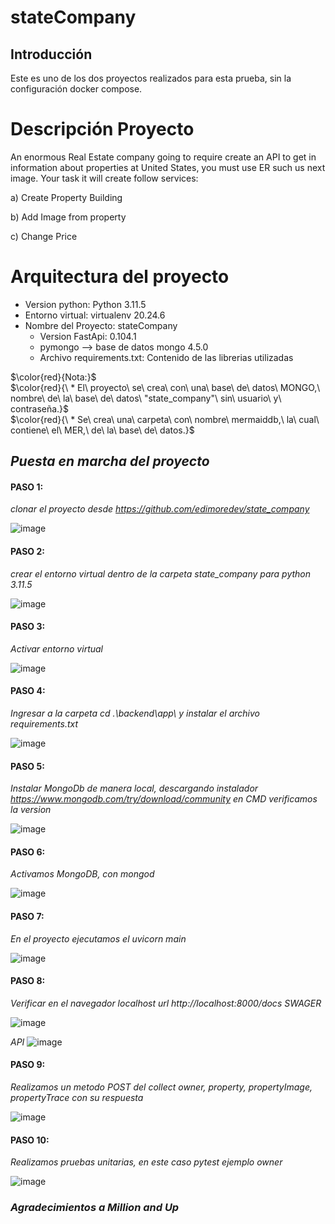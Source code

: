 # stateCompany

## Introducción
Este es uno de los dos proyectos realizados para esta prueba, sin la configuración docker compose.

# Descripción Proyecto
An enormous Real Estate company going to require create an API to get in information about 
properties at United States, you must use ER such us next image. Your task it will create follow 
services:

a) Create Property Building

b) Add Image from property

c) Change Price


# Arquitectura del proyecto

- Version python: Python 3.11.5
- Entorno virtual: virtualenv 20.24.6
- Nombre del Proyecto: stateCompany
  - Version FastApi: 0.104.1 
  - pymongo --> base de datos mongo 4.5.0
  - Archivo requirements.txt: Contenido de las librerias utilizadas

$\color{red}{Nota:}$\
   $\color{red}{\  * El\ proyecto\ se\ crea\ con\ una\ base\ de\ datos\ MONGO,\ nombre\ de\ la\ base\ de\ datos\ "state_company"\ sin\ usuario\ y\ contraseña.}$\
   $\color{red}{\  * Se\ crea\ una\ carpeta\ con\ nombre\ mermaiddb,\ la\ cual\ contiene\ el\ MER,\ de\ la\ base\ de\ datos.}$


## *Puesta en marcha del proyecto*
#### PASO 1:
*clonar el proyecto desde https://github.com/edimoredev/state_company*

![image](https://github.com/edimoredev/state_company/assets/125479887/35bd4c4d-537d-42db-a8a4-3502fbfc3327)
#### PASO 2:
*crear el entorno virtual dentro de la carpeta state_company para python 3.11.5*

![image](https://github.com/edimoredev/state_company/assets/125479887/f3facb02-f137-4a9f-8441-cafe8a48eeda)
#### PASO 3:
*Activar entorno virtual*

![image](https://github.com/edimoredev/state_company/assets/125479887/7ab2d8d2-82a3-44ca-9210-0575be5fb1bf)
#### PASO 4:
*Ingresar a la carpeta cd .\backend\app\ y instalar el archivo requirements.txt*

![image](https://github.com/edimoredev/state_company/assets/125479887/f37cf9a3-de8e-43bc-8193-0c6b6fb2620d)
#### PASO 5:
*Instalar MongoDb de manera local, descargando instalador https://www.mongodb.com/try/download/community 
en CMD verificamos la version*

![image](https://github.com/edimoredev/state_company/assets/125479887/5a79f52b-a42b-4052-a75f-a1d2c504a004)
#### PASO 6:
*Activamos MongoDB, con mongod*

![image](https://github.com/edimoredev/state_company/assets/125479887/ad7f0a4c-6730-48e2-b774-f278e323a0ed)
#### PASO 7:
*En el proyecto ejecutamos el uvicorn main*

![image](https://github.com/edimoredev/state_company/assets/125479887/5b09077b-ede1-49d9-b017-57c5822e9545)
#### PASO 8:
*Verificar en el navegador localhost url http://localhost:8000/docs SWAGER*

![image](https://github.com/edimoredev/state_company/assets/125479887/4281fbd5-5c83-4e96-b36f-8b4b30544d77)

*API*
![image](https://github.com/edimoredev/state_company/assets/125479887/3e251b83-0fff-453c-ad7c-445a746ec042)

#### PASO 9:
*Realizamos un metodo POST del collect owner, property, propertyImage, propertyTrace con su respuesta*


![image](https://github.com/edimoredev/state_company/assets/125479887/923f812b-2c64-4a98-bd84-8b8ce4d21e73)

#### PASO 10:
*Realizamos pruebas unitarias, en este caso pytest ejemplo owner*

![image](https://github.com/edimoredev/state_company/assets/125479887/f49cafb7-05b7-4b70-becd-6ef1529fe83b)


### *Agradecimientos a Million and Up*










